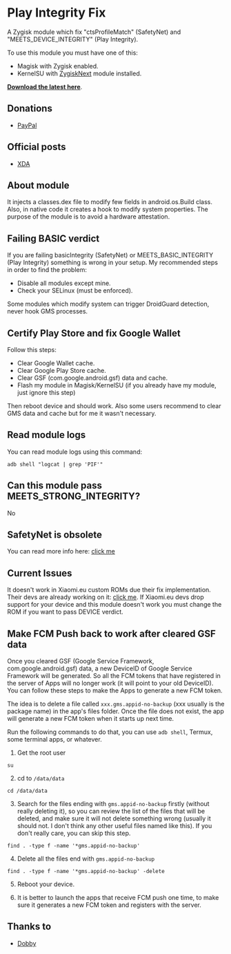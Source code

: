 # Play Integrity Fix
A Zygisk module which fix "ctsProfileMatch" (SafetyNet) and "MEETS_DEVICE_INTEGRITY" (Play Integrity).

To use this module you must have one of this:
- Magisk with Zygisk enabled.
- KernelSU with [ZygiskNext](https://github.com/Dr-TSNG/ZygiskNext) module installed.

[**Download the latest here**](https://github.com/chiteroman/PlayIntegrityFix/releases/latest).

## Donations
- [PayPal](https://paypal.me/chiteroman)

## Official posts
- [XDA](https://xdaforums.com/t/module-play-integrity-fix-safetynet-fix.4607985/)

## About module
It injects a classes.dex file to modify few fields in android.os.Build class. Also, in native code it creates a hook to modify system properties.
The purpose of the module is to avoid a hardware attestation.

## Failing BASIC verdict
If you are failing basicIntegrity (SafetyNet) or MEETS_BASIC_INTEGRITY (Play Integrity) something is wrong in your setup. My recommended steps in order to find the problem:
- Disable all modules except mine.
- Check your SELinux (must be enforced).

Some modules which modify system can trigger DroidGuard detection, never hook GMS processes.

## Certify Play Store and fix Google Wallet
Follow this steps:
- Clear Google Wallet cache.
- Clear Google Play Store cache.
- Clear GSF (com.google.android.gsf) data and cache.
- Flash my module in Magisk/KernelSU (if you already have my module, just ignore this step)

Then reboot device and should work. Also some users recommend to clear GMS data and cache but for me it wasn't necessary.

## Read module logs
You can read module logs using this command:
```
adb shell "logcat | grep 'PIF'"
```

## Can this module pass MEETS_STRONG_INTEGRITY?
No

## SafetyNet is obsolete
You can read more info here: [click me](https://xdaforums.com/t/info-play-integrity-api-replacement-for-safetynet.4479337/)

## Current Issues
It doesn't work in Xiaomi.eu custom ROMs due their fix implementation.
Their devs are already working on it: [click me](https://xiaomi.eu/community/threads/google-wallet-stopped-working-device-doesnt-meet-security-requirements.70444/post-704331).
If Xiaomi.eu devs drop support for your device and this module doesn't work you must change the ROM if you want to pass DEVICE verdict.

## Make FCM Push back to work after cleared GSF data
Once you cleared GSF (Google Service Framework, com.google.android.gsf) data, a new DeviceID of Google Service Framework will be generated. So all the FCM tokens that have registered in the server of Apps will no longer work (it will point to your old DeviceID). You can follow these steps to make the Apps to generate a new FCM token. 

The idea is to delete a file called `xxx.gms.appid-no-backup` (xxx usually is the package name) in the app's files folder. Once the file does not exist, the app will generate a new FCM token when it starts up next time.

Run the following commands to do that, you can use `adb shell`, Termux, some terminal apps, or whatever.

1. Get the root user
```
su
```

2. cd to `/data/data`
```
cd /data/data
```

3. Search for the files ending with `gms.appid-no-backup` firstly (without really deleting it), so you can review the list of the files that will be deleted, and make sure it will not delete something wrong (usually it should not. I don't think any other useful files named like this). If you don't really care, you can skip this step.
```
find . -type f -name '*gms.appid-no-backup'
```

4. Delete all the files end with `gms.appid-no-backup`
```
find . -type f -name '*gms.appid-no-backup' -delete
```

5. Reboot your device.

6. It is better to launch the apps that receive FCM push one time, to make sure it generates a new FCM token and registers with the server.

## Thanks to
- [Dobby](https://github.com/jmpews/Dobby)
